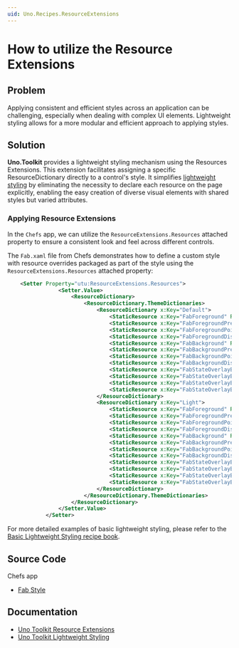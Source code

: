 ```yaml
---
uid: Uno.Recipes.ResourceExtensions
---
```


# How to utilize the Resource Extensions

## Problem

Applying consistent and efficient styles across an application can be challenging, especially when dealing with complex UI elements. Lightweight styling allows for a more modular and efficient approach to applying styles.

## Solution

**Uno.Toolkit** provides a lightweight styling mechanism using the Resources Extensions. This extension facilitates assigning a specific ResourceDictionary directly to a control's style. It simplifies [lightweight styling](xref:Toolkit.LightweightStyling) by eliminating the necessity to declare each resource on the page explicitly, enabling the easy creation of diverse visual elements with shared styles but varied attributes.


### Applying Resource Extensions

In the `Chefs` app, we can utilize the `ResourceExtensions.Resources` attached property to ensure a consistent look and feel across different controls.

The `Fab.xaml` file from Chefs demonstrates how to define a custom style with resource overrides packaged as part of the style using the `ResourceExtensions.Resources` attached property:

```xml
    <Setter Property="utu:ResourceExtensions.Resources">
                <Setter.Value>
                    <ResourceDictionary>
                        <ResourceDictionary.ThemeDictionaries>
                            <ResourceDictionary x:Key="Default">
                                <StaticResource x:Key="FabForeground" ResourceKey="OnPrimaryBrush" />
                                <StaticResource x:Key="FabForegroundPressed" ResourceKey="OnPrimaryBrush" />
                                <StaticResource x:Key="FabForegroundPointerOver" ResourceKey="OnPrimaryBrush" />
                                <StaticResource x:Key="FabForegroundDisabled" ResourceKey="OnSurfaceDisabledBrush" />
                                <StaticResource x:Key="FabBackground" ResourceKey="PrimaryBrush" />
                                <StaticResource x:Key="FabBackgroundPressed" ResourceKey="PrimaryBrush" />
                                <StaticResource x:Key="FabBackgroundPointerOver" ResourceKey="PrimaryBrush" />
                                <StaticResource x:Key="FabBackgroundDisabled" ResourceKey="SystemControlTransparentBrush" />
                                <StaticResource x:Key="FabStateOverlayBackground" ResourceKey="SystemControlTransparentBrush" />
                                <StaticResource x:Key="FabStateOverlayBackgroundPointerOver" ResourceKey="OnPrimaryHoverBrush" />
                                <StaticResource x:Key="FabStateOverlayBackgroundFocused" ResourceKey="OnPrimaryFocusedBrush" />
                                <StaticResource x:Key="FabStateOverlayBackgroundPressed" ResourceKey="OnPrimaryPressedBrush" />
                            </ResourceDictionary>
                            <ResourceDictionary x:Key="Light">
                                <StaticResource x:Key="FabForeground" ResourceKey="OnPrimaryBrush" />
                                <StaticResource x:Key="FabForegroundPressed" ResourceKey="OnPrimaryBrush" />
                                <StaticResource x:Key="FabForegroundPointerOver" ResourceKey="OnPrimaryBrush" />
                                <StaticResource x:Key="FabForegroundDisabled" ResourceKey="OnSurfaceDisabledBrush" />
                                <StaticResource x:Key="FabBackground" ResourceKey="PrimaryBrush" />
                                <StaticResource x:Key="FabBackgroundPressed" ResourceKey="PrimaryBrush" />
                                <StaticResource x:Key="FabBackgroundPointerOver" ResourceKey="PrimaryBrush" />
                                <StaticResource x:Key="FabBackgroundDisabled" ResourceKey="SystemControlTransparentBrush" />
                                <StaticResource x:Key="FabStateOverlayBackground" ResourceKey="SystemControlTransparentBrush" />
                                <StaticResource x:Key="FabStateOverlayBackgroundPointerOver" ResourceKey="OnPrimaryHoverBrush" />
                                <StaticResource x:Key="FabStateOverlayBackgroundFocused" ResourceKey="OnPrimaryFocusedBrush" />
                                <StaticResource x:Key="FabStateOverlayBackgroundPressed" ResourceKey="OnPrimaryPressedBrush" />
                            </ResourceDictionary>
                        </ResourceDictionary.ThemeDictionaries>
                    </ResourceDictionary>
                </Setter.Value>
            </Setter>
```

For more detailed examples of basic lightweight styling, please refer to the [Basic Lightweight Styling recipe book](xref:Uno.Recipes.LightweightStyling).

## Source Code

Chefs app

- [Fab Style](https://github.com/unoplatform/uno.chefs/blob/139edc9eab65b322e219efb7572583551c40ad32/Chefs/Styles/Button.xaml#L45-L80)

## Documentation

- [Uno Toolkit Resource Extensions](xref:Toolkit.Helpers.ResourceExtensions)
- [Uno Toolkit Lightweight Styling](xref:Toolkit.LightweightStyling)